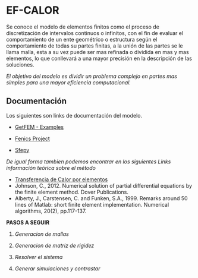 # EF-CALOR


Se conoce el modelo de elementos finitos como el proceso de discretización de intervalos continuos o infinitos, con el fin de evaluar el comportamiento de un ente geométrico o estructura según el comportamiento de todas su partes finitas, a la unión de las partes se le llama malla, esta a su vez puede ser mas refinada o dividida en mas y mas elementos, lo que conllevará a una mayor precisión en la descripción de las soluciones.

_El objetivo del modelo es dividir un problema complejo en partes mas simples para una mayor eficiencia computacional._

## Documentación

Los siguientes son links de documentación del modelo.

- [GetFEM - Examples](https://getfem-examples.readthedocs.io/en/latest/demo_unit_disk.html)

- [Fenics Project](https://fenicsproject.org/)
- [Sfepy](https://sfepy.org/doc-devel/index.html)

_De igual forma tambien podemos encontrar en los siguientes Links información teórica sobre el método_

- [Transferencia de Calor por elementos](https://www.overfitting.net/2021/02/transferencia-de-calor-por-elementos_10.html)
- Johnson, C., 2012. Numerical solution of partial differential equations by the finite element
method. Dover Publications.
- Alberty, J., Carstensen, C. and Funken, S.A., 1999. Remarks around 50 lines of Matlab: short
finite element implementation. Numerical algorithms, 20(2), pp.117-137.

**PASOS A SEGUIR**

1. _Generacion de mallas_

2. _Generacion de matriz de rigidez_

3. _Resolver el sistema_

4. _Generar simulaciones y contrastar_

